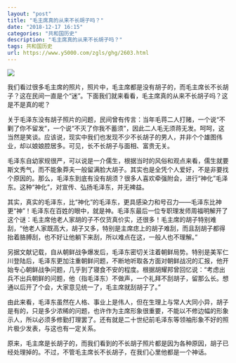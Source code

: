 ```yaml
---
layout: "post"
title: "毛主席真的从来不长胡子吗？"
date: "2018-12-17 16:15"
categories: "共和国历史"
description: "毛主席真的从来不长胡子吗？"
tags: 共和国历史
url: https://www.y5000.com/zgls/ghg/2603.html
---
```






![](https://img.y5000.com/uploads/allimg/160508/4-16050R25029D0.jpg)

我们看过很多毛主席的照片，照片中，毛主席都是没有胡子的，而毛主席长不长胡子？这在民间一直是个“迷”。下面我们就来看看，毛主席真的从来不长胡子吗？这是不是真的呢？

关于毛泽东没有胡子照片的问题，民间曾有传言：当年毛蒋二人打赌，一个说“不剿了你不留发”，一个说“不灭了你我不蓄须”，因此二人毛无须蒋无发。呵呵，这当然是笑谈。应该说，现实中我们也发现不少不长胡子的男人，并非个个雄图伟业，却以娘娘腔居多。可见，长不长胡子与面相、富贵无关。

毛泽东自幼家规很严，可以说是一介儒生，根据当时的风俗和观点来看，儒生就要斯文秀气，而不能象莽夫一般留满脸大胡子。其实也是全凭个人爱好，不是非要找个原因的。那么，毛泽东到底有没有胡须？很多人喜欢牵强附会，进行“神化”毛泽东。这种“神化”，对宣传、弘扬毛泽东，并无裨益。

其实，真实的毛泽东，比“神化”的毛泽东，更具感染力和号召力——毛泽东比神更“神”！毛泽东在百姓的眼中，就是神。毛泽东最后一位专职理发师周福明解开了这个谜：毛主席他老人家胡的子不仅货真价实，还很多！毛主席的胡子特别难刮，“他老人家既高大，胡子又多，特别是主席痣上的胡子难刮，而且刮胡子都得抬着胳膊刮，也不好让他躺下来刮，所以难点在这，一般人也不理解。”

另据文献记载，自从朝鲜战争爆发后，毛泽东密切关注着朝鲜局势。特别是美军仁川登陆后，毛泽东更加注重朝鲜问题，不断地听取各方面对朝鲜战况的汇报，他开始专心朝鲜战争问题，几乎到了寝食不安的程度。根据胡耀邦曾回忆说：“考虑出兵不出兵朝鲜的问题，他（指毛泽东）不做声，一个礼拜不刮胡子，留那么长。想通以后开了个会，大家意见统一了，毛主席就刮胡子了。”

由此来看，毛泽东虽然在人格、事业上是伟人，但在生理上与常人大同小异，胡子是有的，只是多少浓稀的问题，也许作为主席形象很重要，不能以不修边幅的形象示人，所以必须多修勤打理罢了。还有就是二十世纪前毛泽东等领袖形象不好的照片极少发表，与这也有一定关系。

原来，毛主席是长胡子的，而我们看到的不长胡子照片都是因为各种原因，胡子已经处理掉的。不过，不管毛主席长不长胡子，在我们心里他都是一个神话。
